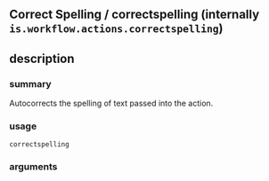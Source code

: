 
## Correct Spelling / correctspelling (internally `is.workflow.actions.correctspelling`)



## description
### summary
Autocorrects the spelling of text passed into the action.


### usage
`correctspelling `

### arguments

